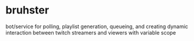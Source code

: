 # bruhster
 bot/service for polling, playlist generation, queueing, and creating dynamic interaction between twitch streamers and viewers with variable scope
